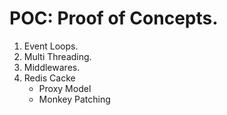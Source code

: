 # POC: Proof of Concepts.


1. Event Loops.
2. Multi Threading.
3. Middlewares.
4. Redis Cacke
   - Proxy Model
   - Monkey Patching
